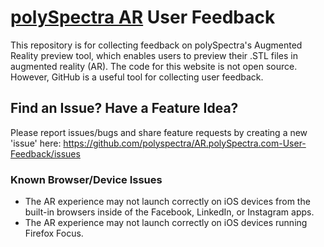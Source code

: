# [polySpectra AR](https://ar.polyspectra.com) User Feedback

This repository is for collecting feedback on polySpectra's Augmented Reality preview tool, which enables users to preview their .STL files in augmented reality (AR). The code for this website is not open source. However, GitHub is a useful tool for collecting user feedback. 

## Find an Issue? Have a Feature Idea?
Please report issues/bugs and share feature requests by creating a new 'issue' here: https://github.com/polyspectra/AR.polySpectra.com-User-Feedback/issues

### Known Browser/Device Issues
- The AR experience may not launch correctly on iOS devices from the built-in browsers inside of the Facebook, LinkedIn, or Instagram apps.
- The AR experience may not launch correctly on iOS devices running Firefox Focus.
